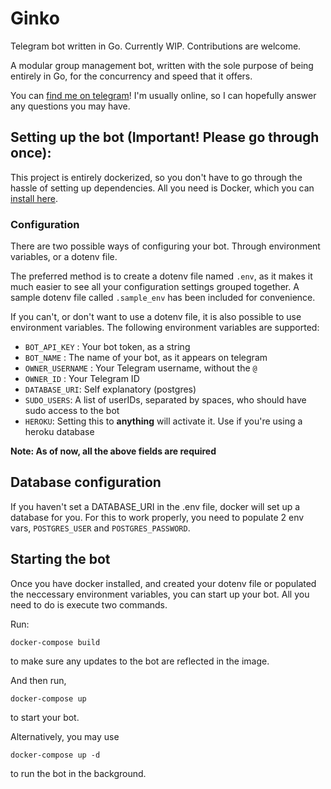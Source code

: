 # Ginko
Telegram bot written in Go. Currently WIP. Contributions are welcome.

A modular group management bot, written with the sole purpose of being entirely in Go, for the concurrency and speed that it offers.

You can [find me on telegram](https://t.me/sphericalkat)! I'm usually online, so I can hopefully answer any questions you may have.

## Setting up the bot (Important! Please go through once):

This project is entirely dockerized, so you don't have to go through the hassle of setting up dependencies. All you need is Docker, which you can [install here](https://docs.docker.com/install/).

### Configuration
There are two possible ways of configuring your bot. Through environment variables, or a dotenv file. 

The preferred method is to create a dotenv file named `.env`, as it makes it much easier to see all your configuration settings grouped together. A sample dotenv file called `.sample_env` has been included for convenience.

If you can't, or don't want to use a dotenv file, it is also possible to use environment variables. The following environment variables are supported:

* `BOT_API_KEY` :  Your bot token, as a string
* `BOT_NAME` : The name of your bot, as it appears on telegram
* `OWNER_USERNAME` : Your Telegram username, without the `@`
* `OWNER_ID` : Your Telegram ID
* `DATABASE_URI`: Self explanatory (postgres)
* `SUDO_USERS`: A list of userIDs, separated by spaces, who should have sudo access to the bot
* `HEROKU`: Setting this to **anything** will activate it. Use if you're using a heroku database

**Note: As of now, all the above fields are required**

## Database configuration
If you haven't set a DATABASE_URI in the .env file, docker will set up a database for you. For this to work properly, you need to populate 2 env vars, `POSTGRES_USER` and `POSTGRES_PASSWORD`.

## Starting the bot
Once you have docker installed, and created your dotenv file or populated the neccessary environment variables, you can start up your bot. All you need to do is execute two commands.

Run: 
```
docker-compose build
```
to make sure any updates to the bot are reflected in the image.

And then run,
```
docker-compose up
```
to start your bot.

Alternatively, you may use 
```
docker-compose up -d
```
to run the bot in the background.




